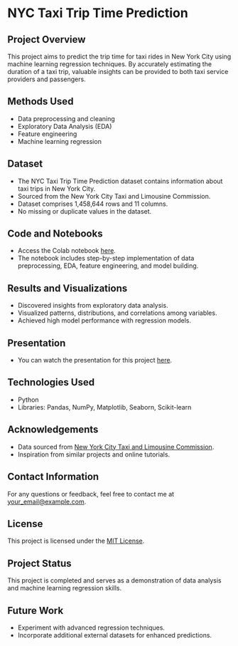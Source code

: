 # NYC Taxi Trip Time Prediction

## Project Overview
This project aims to predict the trip time for taxi rides in New York City using machine learning regression techniques. By accurately estimating the duration of a taxi trip, valuable insights can be provided to both taxi service providers and passengers.

## Methods Used
- Data preprocessing and cleaning
- Exploratory Data Analysis (EDA)
- Feature engineering
- Machine learning regression

## Dataset
- The NYC Taxi Trip Time Prediction dataset contains information about taxi trips in New York City.
- Sourced from the New York City Taxi and Limousine Commission.
- Dataset comprises 1,458,644 rows and 11 columns.
- No missing or duplicate values in the dataset.

## Code and Notebooks
- Access the Colab notebook [here](https://github.com/Rahulshinde5/Machine-Learning-NYC-Taxi-Trip-Time-Prediction/blob/main/NYC_Taxi_Trip_Time_Prediction_Regression_Capstone_Project.ipynb).
- The notebook includes step-by-step implementation of data preprocessing, EDA, feature engineering, and model building.

## Results and Visualizations
- Discovered insights from exploratory data analysis.
- Visualized patterns, distributions, and correlations among variables.
- Achieved high model performance with regression models.

## Presentation
- You can watch the presentation for this project [here](https://drive.google.com/file/d/12GPv6xz-urP9RQ86r-Mc0MWZAc9kE2jW/view?usp=sharing).

## Technologies Used
- Python
- Libraries: Pandas, NumPy, Matplotlib, Seaborn, Scikit-learn

## Acknowledgements
- Data sourced from [New York City Taxi and Limousine Commission](https://drive.google.com/file/d/1Lgy8W72a3muqD8CME8IgtBzFJk9r73VW/view?usp=sharing).
- Inspiration from similar projects and online tutorials.

## Contact Information
For any questions or feedback, feel free to contact me at [your_email@example.com](mailto:rahulshinde8605746446@gmail.com).

## License
This project is licensed under the [MIT License](LICENSE).

## Project Status
This project is completed and serves as a demonstration of data analysis and machine learning regression skills.

## Future Work
- Experiment with advanced regression techniques.
- Incorporate additional external datasets for enhanced predictions.

